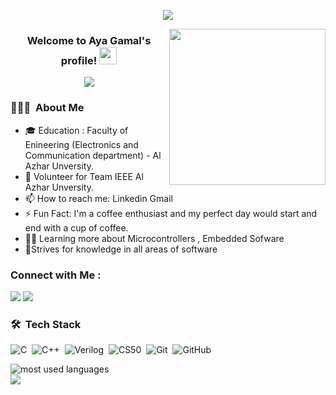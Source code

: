 <p align="center"><img src="https://i.imgur.com/A6bWGFl.gif"/></p>
<img width="250" align="right" src="https://c.tenor.com/_DOBjnGspYAAAAAM/code-coding.gif">

<h3 align="center">
  Welcome to Aya Gamal's profile!
  <img src="https://media.giphy.com/media/hvRJCLFzcasrR4ia7z/giphy.gif" width="28">
</h3>

<!-- Typing SVG by DenverCoder1 - https://github.com/DenverCoder1/readme-typing-svg -->
<p align="center">
  <a href="https://github.com/DenverCoder1/readme-typing-svg"><img src="https://readme-typing-svg.herokuapp.com/?lines=SoftWare%20Engineering%20;Always%20learning%20new%20things&font=Fira%20Code&center=true&width=440&height=45&color=f75c7e&vCenter=true&size=22"></a>
</p> 


<h3> 👨🏻‍💻 &nbsp;About Me </h3>


- 🎓 Education : Faculty of Enineering (Electronics and Communication department) - Al Azhar Unversity.
- 💼  Volunteer for Team IEEE Al Azhar Unversity.
- 📫 How to reach me: Linkedin Gmail
- ⚡ Fun Fact: I'm a coffee enthusiast and my perfect day would start and end with a cup of coffee.
- 👨‍💻 Learning more about Microcontrollers , Embedded Sofware
- 🌱Strives for knowledge in all areas of software


### Connect with Me :

<a href="https://linkedin.com/in/ayagamal" target="_blank"><img src="https://img.shields.io/badge/-Aya%20Gamal-0077B5?style=for-the-badge&logo=Linkedin&logoColor=white"/></a>
<a href="https://t.me/AyaGamal" target="_blank"><img src="https://img.shields.io/badge/-Aya%20Gamal-0077B5?style=for-the-badge&logo=facebook&logoColor=white"/></a>


### 🛠 &nbsp;Tech Stack
![C](https://img.shields.io/badge/-C-05122A?style=flat&logo=javascript)&nbsp;
![C++](https://img.shields.io/badge/-C++-05122A?style=flat&logo=bootstrap&logoColor=563D7C)&nbsp;
![Verilog](https://img.shields.io/badge/-Verilog-05122A?style=flat&logo=HTML5)&nbsp;
![CS50](https://img.shields.io/badge/-CS50-05122A?style=flat&logo=CSS3&logoColor=1572B6)&nbsp;
![Git](https://img.shields.io/badge/-Git-05122A?style=flat&logo=git)&nbsp;
![GitHub](https://img.shields.io/badge/-GitHub-05122A?style=flat&logo=github)&nbsp;

<img align="left" src="https://github-readme-stats.vercel.app/api/top-langs?username=yousefdergham&show_icons=true&locale=en&layout=compact&theme=radical" alt="most used languages" />
<br>
<a href="https://komarev.com/ghpvc/?username=yousefdergham&style=for-the-badge">
    <img src="https://komarev.com/ghpvc/?username=yousefdergham&style=for-the-badge">
</a>
